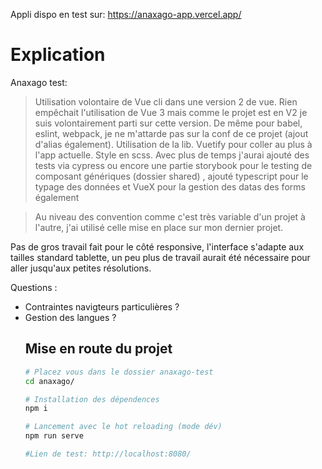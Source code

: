 Appli dispo en test sur: <a href="https://anaxago-app.vercel.app/">https://anaxago-app.vercel.app/</a>

# Explication

Anaxago test:

> Utilisation volontaire de Vue cli dans une version 2 de vue.
> Rien empêchait l'utilisation de Vue 3 mais comme le projet est en V2 je suis volontairement parti sur cette version.
> De même pour babel, eslint, webpack, je ne m'attarde pas sur la conf de ce projet (ajout d'alias également).
> Utilisation de la lib. Vuetify pour coller au plus à l'app actuelle.
> Style en scss.
> Avec plus de temps j'aurai ajouté des tests via cypress ou encore une partie storybook pour le testing de composant génériques (dossier shared) , ajouté typescript pour le typage des données et VueX pour la gestion des datas des forms également

> Au niveau des convention comme c'est très variable d'un projet à l'autre, j'ai utilisé celle mise en place sur mon dernier projet.

Pas de gros travail fait pour le côté responsive, l'interface s'adapte aux tailles standard tablette, un peu plus de travail aurait été nécessaire pour aller jusqu'aux petites résolutions.

Questions :

<ul><li>Contraintes navigteurs particulières ? </li><li> Gestion des langues ?</li>

## Mise en route du projet

```bash
# Placez vous dans le dossier anaxago-test
cd anaxago/

# Installation des dépendences
npm i

# Lancement avec le hot reloading (mode dév)
npm run serve

#Lien de test: http://localhost:8080/

```
